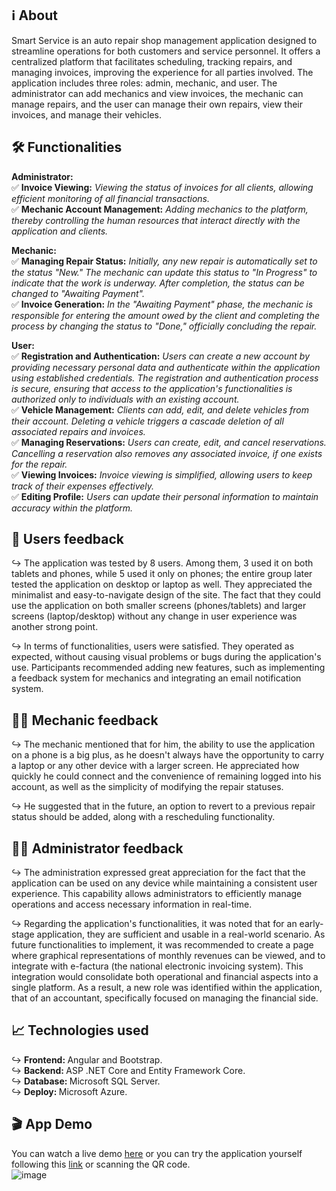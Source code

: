 <h2>ℹ️ About</h2>
Smart Service is an auto repair shop management application designed to streamline operations for both customers and service personnel. It offers a centralized platform that facilitates scheduling, tracking repairs, and managing invoices, improving the experience for all parties involved. The application includes three roles: admin, mechanic, and user. The administrator can add mechanics and view invoices, the mechanic can manage repairs, and the user can manage their own repairs, view their invoices, and manage their vehicles.

<h2>🛠️ Functionalities</h2>

<strong>Administrator:</strong>
<br>
✅ <strong>Invoice Viewing:</strong> <i>Viewing the status of invoices for all clients, allowing efficient monitoring of all financial transactions.</i>
<br>
✅ <strong>Mechanic Account Management:</strong> <i>Adding mechanics to the platform, thereby controlling the human resources that interact directly with the application and clients.</i>
<br>

<strong>Mechanic:</strong>
<br>
✅ <strong>Managing Repair Status:</strong> <i>Initially, any new repair is automatically set to the status "New." The mechanic can update this status to "In Progress" to indicate that the work is underway. After completion, the status can be changed to "Awaiting Payment".</i>
<br>
✅ <strong>Invoice Generation:</strong> <i>In the "Awaiting Payment" phase, the mechanic is responsible for entering the amount owed by the client and completing the process by changing the status to "Done," officially concluding the repair.</i>
<br>

<strong>User:</strong>
<br>
✅ <strong>Registration and Authentication:</strong> <i>Users can create a new account by providing necessary personal data and authenticate within the application using established credentials. The registration and authentication process is secure, ensuring that access to the application's functionalities is authorized only to individuals with an existing account.</i>
<br>
✅ <strong>Vehicle Management:</strong> <i>Clients can add, edit, and delete vehicles from their account. Deleting a vehicle triggers a cascade deletion of all associated repairs and invoices.</i>
<br>
✅ <strong>Managing Reservations:</strong> <i>Users can create, edit, and cancel reservations. Cancelling a reservation also removes any associated invoice, if one exists for the repair.</i>
<br>
✅ <strong>Viewing Invoices:</strong> <i>Invoice viewing is simplified, allowing users to keep track of their expenses effectively.</i>
<br>
✅ <strong>Editing Profile:</strong> <i>Users can update their personal information to maintain accuracy within the platform.</i>
<br>

<h2>👤 Users feedback</h2>

↪ The application was tested by 8 users. Among them, 3 used it on both tablets and phones, while 5 used it only on phones; the entire group later tested the application on desktop or laptop as well. They appreciated the minimalist and easy-to-navigate design of the site. The fact that they could use the application on both smaller screens (phones/tablets) and larger screens (laptop/desktop) without any change in user experience was another strong point.
<br>

↪ In terms of functionalities, users were satisfied. They operated as expected, without causing visual problems or bugs during the application's use. Participants recommended adding new features, such as implementing a feedback system for mechanics and integrating an email notification system.
<br>

<h2>🧑‍🔧 Mechanic feedback</h2>

↪ The mechanic mentioned that for him, the ability to use the application on a phone is a big plus, as he doesn't always have the opportunity to carry a laptop or any other device with a larger screen. He appreciated how quickly he could connect and the convenience of remaining logged into his account, as well as the simplicity of modifying the repair statuses.
<br>

↪ He suggested that in the future, an option to revert to a previous repair status should be added, along with a rescheduling functionality.
<br>

<h2>👨‍💼 Administrator feedback</h2>

↪ The administration expressed great appreciation for the fact that the application can be used on any device while maintaining a consistent user experience. This capability allows administrators to efficiently manage operations and access necessary information in real-time.
<br>

↪ Regarding the application's functionalities, it was noted that for an early-stage application, they are sufficient and usable in a real-world scenario. As future functionalities to implement, it was recommended to create a page where graphical representations of monthly revenues can be viewed, and to integrate with e-factura (the national electronic invoicing system). This integration would consolidate both operational and financial aspects into a single platform. As a result, a new role was identified within the application, that of an accountant, specifically focused on managing the financial side.
<br>

<h2>📈 Technologies used</h2>

↪ <strong>Frontend: </strong> Angular and Bootstrap.
<br>
↪ <strong>Backend: </strong> ASP .NET Core and Entity Framework Core.
<br>
↪ <strong>Database: </strong> Microsoft SQL Server.
<br>
↪ <strong>Deploy: </strong> Microsoft Azure.
<br>

<h2>🎬 App Demo</h2>

You can watch a live demo [here](https://youtu.be/BOrhQyg6IvY) or you can try the application yourself following this [link](https://smartservicecl.azurewebsites.net/) or scanning the QR code.
<br>
![image](https://github.com/tudorsuiu/smart-service-.net-angular/assets/75640917/63d1e613-9f28-42c3-acaf-6f2c97cd1ad7)

